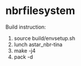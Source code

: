 # nbrfilesystem

Build instruction:

1. source build/envsetup.sh
2. lunch astar_nbr-tina
3. make -j4
4. pack -d

